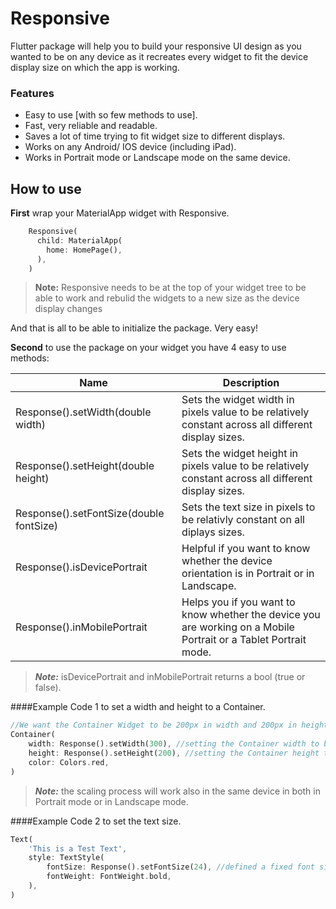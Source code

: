 # Responsive

Flutter package will help you to build  your responsive UI design as you wanted to be on any device as it recreates every widget to fit the device display size on which the app is working.

### Features
- Easy to use [with so few methods to use].
- Fast, very reliable and readable.
- Saves a lot of time trying to fit widget size to different displays.
- Works on any Android/ IOS device (including iPad).
- Works in Portrait mode or Landscape mode on the same device.


## How to use
**First** wrap your MaterialApp widget with Responsive.

```dart
    Responsive(
      child: MaterialApp(
        home: HomePage(),
      ),
    )
```

> **Note:** Responsive needs to be at the top of your widget tree to be able to work and rebulid the widgets to a new size as the device display changes

And that is all to be able to initialize the package. Very easy!


**Second** to use the package on your widget you have 4 easy to use methods:

| Name  | Description  |
| ------------ | ------------ |
| Response().setWidth(double width)  |  Sets the widget width in pixels value to be relatively constant across all different display sizes. |
| Response().setHeight(double height)  | Sets the widget height in pixels value to be relatively constant across all different display sizes. |
| Response().setFontSize(double fontSize)  | Sets the text size in pixels to be relativly constant on all diplays sizes. |
| Response().isDevicePortrait  | Helpful if you want to know whether the device orientation is in Portrait or in Landscape.  |
| Response().inMobilePortrait   | Helps you if you want to know whether the device you are working on a Mobile Portrait or a Tablet Portrait mode.  |

> ***Note:*** isDevicePortrait and inMobilePortrait returns a bool (true or false).

####Example Code 1
to set a width and height to a Container.

```dart
//We want the Container Widget to be 200px in width and 200px in height
Container(
	width: Response().setWidth(300), //setting the Container width to be 300px
	height: Response().setHeight(200), //setting the Container height to be 300px
	color: Colors.red,
)
```
> ***Note:*** the scaling process will work also in the same device in both
in Portrait mode or in Landscape mode.

####Example Code 2 
to set the text size.

```dart
Text(
	'This is a Test Text',
	style: TextStyle(
		fontSize: Response().setFontSize(24), //defined a fixed font size in pixels
		fontWeight: FontWeight.bold,
	),
)
```